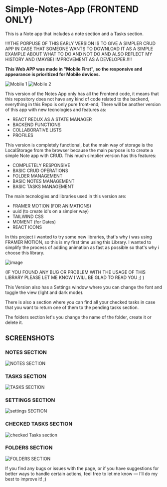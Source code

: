 # Simple-Notes-App (FRONTEND ONLY)
This is a Note app that includes a note section and a Tasks section.

!!!!THE PORPUSE OF THIS EARLY VERSION IS TO GIVE A SIMPLER CRUD APP IN CASE THAT SOMEONE WANTS TO DOWNLOAD IT AS A SIMPLE EXAMPLE ABOUT WHAT TO DO AND NOT DO AND ALSO REFLECT MY HISTORY AND (MAYBE) IMPROVEMENT AS A DEVELOPER.!!!!

<b>This Web APP was made in "Mobile First", so the responsive and appearance is prioritized for Mobile devices.</b>

 ![Mobile 1](https://github.com/user-attachments/assets/3727bc0a-2544-4f44-a4ca-02f4ce362f3c)    ![Mobile 2](https://github.com/user-attachments/assets/bcf50702-84fb-4550-92e1-a18a55569830)



This version of the Notes App only has all the Frontend code, it means that this repository does not have any kind of code related to the backend, everything in this Repo is only pure front-end;
There will be another version of this app with new tecnologies and features as:

<ul>
  <li>REACT REDUX AS A STATE MANAGER</li>
  <li>BACKEND FUNCTIONS</li>
  <li>COLLABORATIVE LISTS</li>
  <li>PROFILES</li>
</ul>

This version is completely functional, but the main way of storage is the LocalStorage from the browser because the main purpose is to create a simple Note app with CRUD.
This much simplier version has this features:

<ul>
  <li>COMPLETELY RESPONSIVE</li>
  <li>BASIC CRUD OPERATIONS</li>
  <li>FOLDER MANAGEMENT</li>
  <li>BASIC NOTES MANAGEMENT</li>
  <li>BASIC TASKS MANAGEMENT</li>
</ul>

The main tecnologies and libraries used in this version are:

<ul>
  <li>FRAMER MOTION (FOR ANIMATIONS)</li>
  <li>uuid (to create id's on a simpler way)</li>
  <li>TAILWIND CSS</li>
  <li>MOMENT (for Dates)</li>
  <li>REACT ICONS</li>
</ul>

In this project i wanted to try some new libraries, that's why i was using FRAMER MOTION, so this is my first time using this Library. I wanted to simplify the process of adding animation as fast as possible so that's why i choose this library. 

![image](https://github.com/user-attachments/assets/6eaa1c98-ceec-48a5-aed0-afb586444175)

(IF YOU FOUND ANY BUG OR PROBLEM WITH THE USAGE OF THIS LIBRARY PLEASE LET ME KNOW I WILL BE GLAD TO READ YOU ;) )

This Version also has a Settings window where you can change the font and toggle the view (light and dark mode).

There is also a section where you can find all your checked tasks in case that you want to return one of them to the pending tasks section.

The folders section let's you change the name of the folder, create it or delete it.

<h2>SCREENSHOTS</h2>

<h3>NOTES SECTION</h3>

![NOTES SECTION](https://github.com/user-attachments/assets/c83fa62b-3484-491e-b716-c14d08acbd85)



<h3>TASKS SECTION</h3>

![TASKS SECTION](https://github.com/user-attachments/assets/fd3124a3-c301-435b-b86f-d5e9e80ef4a8)



<h3>SETTINGS SECTION</h3>

![settings SECTION](https://github.com/user-attachments/assets/81012240-87af-469f-96c3-6cd79b48532f)

<h3>CHECKED TASKS SECTION</h3>

![checked Tasks section](https://github.com/user-attachments/assets/fd020355-ef6f-4a31-b0ef-b5e97f435e4d)

<h3>FOLDERS SECTION</h3>

![FOLDERS SECTION](https://github.com/user-attachments/assets/16d56c42-f014-4e2b-ba5a-944f131ba3d4)


If you find any bugs or issues with the page, or if you have suggestions for better ways to handle certain actions, feel free to let me know — I’ll do my best to improve it! ;)














